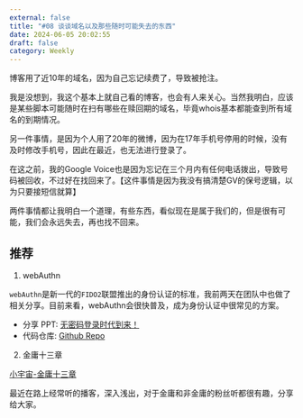```yaml
---
external: false
title: "#08 谈谈域名以及那些随时可能失去的东西"
date: 2024-06-05 20:02:55
draft: false
category: Weekly
---
```

博客用了近10年的域名，因为自己忘记续费了，导致被抢注。

我是没想到，我这个基本上就自己看的博客，也会有人来关心。当然我明白，应该是某些脚本可能随时在扫有哪些在赎回期的域名，毕竟whois基本都能查到所有域名的到期情况。

另一件事情，是因为个人用了20年的微博，因为在17年手机号停用的时候，没有及时修改手机号，因此在最近，也无法进行登录了。

在这之前，我的Google Voice也是因为忘记在三个月内有任何电话拨出，导致号码被回收，不过好在找回来了。【这件事情是因为我没有搞清楚GV的保号逻辑，以为只要接短信就算】

两件事情都让我明白一个道理，有些东西，看似现在是属于我们的，但是很有可能，我们会永远失去，再也找不回来。


## 推荐

1. webAuthn

`webAuthn`是新一代的`FIDO2`联盟推出的身份认证的标准，我前两天在团队中也做了相关分享。目前来看，webAuthn会很快普及，成为身份认证中很常见的方案。

  * 分享 PPT: [无密码登录时代到来！](/ppt/passkey/)
  * 代码仓库:  [Github Repo](https://github.com/luckyscript/webauthn-demo)

2. 金庸十三章

[小宇宙-金庸十三章](https://www.xiaoyuzhoufm.com/episode/6631d8479f8e17fd9ae44ffe)

最近在路上经常听的播客，深入浅出，对于金庸和非金庸的粉丝听都很有趣，分享给大家。


